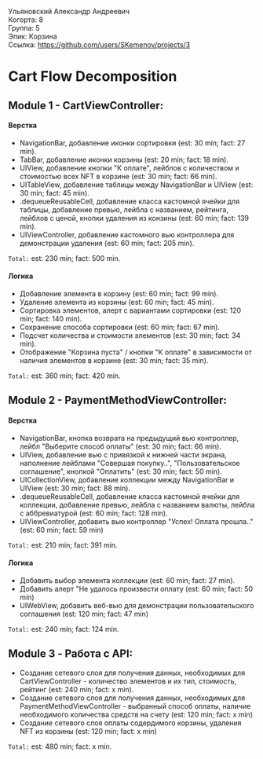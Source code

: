 Ульяновский Александр Андреевич
<br /> Когорта: 8
<br /> Группа: 5
<br /> Эпик: Корзина
<br /> Ссылка: https://github.com/users/SKemenov/projects/3


#  Cart Flow Decomposition


## Module 1 - CartViewController:

#### Верстка
- NavigationBar, добавление иконки сортировки (est: 30 min; fact: 27 min).
- TabBar, добавление иконки корзины (est: 20 min; fact: 18 min).
- UIView, добавление кнопки "К оплате", лейблов с количеством и стоимостью всех NFT в корзине (est: 30 min; fact: 66 min).
- UITableView, добавление таблицы между NavigationBar и UIView (est: 30 min; fact: 45 min).
- .dequeueReusableCell, добавление класса кастомной ячейки для таблицы, добавление превью, лейбла с названием, рейтинга, лейблов с ценой, кнопки удаления из конзины (est: 60 min; fact: 139 min).
- UIViewController, добавление кастомного вью контроллера для демонстрации удаления (est: 60 min; fact: 205 min).

`Total:` est: 230 min; fact: 500 min.

#### Логика
- Добавление элемента в корзину (est: 60 min; fact: 99 min).
- Удаление элемента из корзины (est: 60 min; fact: 45 min).
- Сортировка элементов, алерт с вариантами сортировки (est: 120 min; fact: 140 min).
- Сохранение способа сортировки (est: 60 min; fact: 67 min).
- Подсчет количества и стоимости элементов (est: 30 min; fact: 34 min).
- Отображение "Корзина пуста" / кнопки "К оплате" в зависимости от наличия элементов в корзине (est: 30 min; fact: 35 min).

`Total:` est: 360 min; fact: 420 min.


## Module 2 - PaymentMethodViewController:

#### Верстка
- NavigationBar, кнопка возврата на предыдущий вью контроллер, лейбл "Выберите способ оплаты" (est: 30 min; fact: 66 min).
- UIView, добавление вью с привязкой к нижней части экрана, наполнение лейблами "Совершая покупку..", "Пользовательское соглашение", кнопкой "Оплатить" (est: 30 min; fact: 50 min).
- UICollectionView, добавление коллекции между NavigationBar и UIView (est: 30 min; fact: 88 min).
- .dequeueReusableCell, добавление класса кастомной ячейки для коллекции, добавление превью, лейбла с названием валюты, лейбла с аббревиатурой (est: 60 min; fact: 128 min).
- UIViewController, добавить вью контроллер "Успех! Оплата прошла.." (est: 60 min; fact: 59 min)

`Total:` est: 210 min; fact: 391 min.

#### Логика
- Добавить выбор элемента коллекции (est: 60 min; fact: 27 min).
- Добавить алерт "Не удалось произвести оплату (est: 60 min; fact: 50 min)
- UIWebView, добавить веб-вью для демонстрации пользовательского соглашения (est: 120 min; fact: 47 min)

`Total:` est: 240 min; fact: 124 min.

## Module 3 - Работа с API:

- Создание сетевого слоя для получения данных, необходимых для CartViewController - количество элементов и их тип, стоимость, рейтинг (est: 240 min; fact: x min).
- Создание сетевого слоя для получения данных, необходимых для PaymentMethodViewController - выбранный способ оплаты, наличие необходимого количества средств на счету (est: 120 min; fact: x min)
- Создание сетевого слоя оплаты содердимого корзины, удаления NFT из корзины (est: 120 min; fact: x min)

`Total:` est: 480 min; fact: x min.




